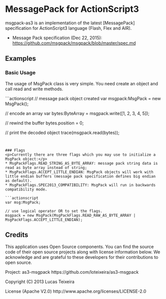 # MessagePack for ActionScript3
<p>msgpack-as3 is an implementation of the latest [MessagePack] specification for ActionScript3 language (Flash, Flex and AIR).</p>

* Message Pack specification (Dec 22, 2015): <https://github.com/msgpack/msgpack/blob/master/spec.md>


## Examples
### Basic Usage
<p>The usage of MsgPack class is very simple. You need create an object and call read and write methods.</p>
```actionscript
// message pack object created
var msgpack:MsgPack = new MsgPack();

// encode an array
var bytes:ByteArray = msgpack.write([1, 2, 3, 4, 5]);

// rewind the buffer
bytes.position = 0;

// print the decoded object
trace(msgpack.read(bytes));
```


### Flags
<p>Currently there are three flags which you may use to initialize a MsgPack object:</p>
* MsgPackFlags.READ_STRING_AS_BYTE_ARRAY: message pack string data is read as byte array instead of string;
* MsgPackFlags.ACCEPT_LITTLE_ENDIAN: MsgPack objects will work with little endian buffers (message pack specification defines big endian as default).
* MsgPackFlags.SPEC2013_COMPATIBILITY: MsgPack will run in backwards compatibility mode.

```actionscript
var msg:MsgPack;

// use logical operator OR to set the flags.
msgpack = new MsgPack(MsgPackFlags.READ_RAW_AS_BYTE_ARRAY | MsgPackFlags.ACCEPT_LITTLE_ENDIAN);
```

## Credits
This application uses Open Source components. You can find the source code of their open source projects along with license information below. We acknowledge and are grateful to these developers for their contributions to open source.

<p>Project: as3-msgpack https://github.com/loteixeira/as3-msgpack</p>
<p>Copyright (C) 2013 Lucas Teixeira</p>
<p>License (Apache V2.0) http://www.apache.org/licenses/LICENSE-2.0</p>

[MessagePack]: http://msgpack.org
